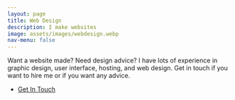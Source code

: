 ```yaml
---
layout: page
title: Web Design
description: I make websites
image: assets/images/webdesign.webp
nav-menu: false
---
```


<p>Want a website made? Need design advice? I have lots of experience in graphic design, user interface, hosting, and web design. Get in touch if you want to hire me or if you want any advice.</p>
<ul class="actions">
	<li><a href="#contact" class="button next scrolly">Get In Touch</a></li>
</ul>